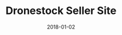 ---
layout: site
title: "Dronestock Seller Site"
date: 2018-01-02
categories: [community]
version: 2.4.7
major: 2
minor: 4
patch: 7
slug: dronestock-seller-site
link: https://seller.dronestock.com/
submitter: lpolepeddi
permalink: /sites/:slug
---